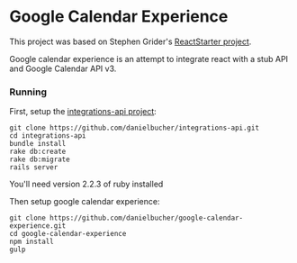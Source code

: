 # Google Calendar Experience

This project was based on Stephen Grider's
[ReactStarter project](https://github.com/StephenGrider/ReactStarter).

Google calendar experience is an attempt to integrate react with a stub API and
Google Calendar API v3.

### Running

First, setup the
[integrations-api project](https://github.com/danielbucher/integrations-api):

```
git clone https://github.com/danielbucher/integrations-api.git
cd integrations-api
bundle install
rake db:create
rake db:migrate
rails server
```

You'll need version 2.2.3 of ruby installed

Then setup google calendar experience:

```
git clone https://github.com/danielbucher/google-calendar-experience.git
cd google-calendar-experience
npm install
gulp
```
